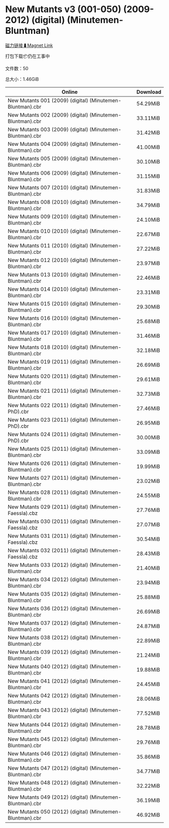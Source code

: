 # New Mutants v3 (001-050) (2009-2012) (digital) (Minutemen-Bluntman)

[磁力链接⬇Magnet Link](magnet:?xt=urn:btih:83cc1296378ed10be66851e0b0c21ce33314ca7a&dn=New%20Mutants%20v3%20%28001-050%29%20%282009-2012%29%20%28digital%29%20%28Minutemen-Bluntman%29)

打包下载📦仍在工事中

文件数：50

总大小：1.46GiB

Online | Download
--- | ---
New Mutants 001 (2009) (digital) (Minutemen-Bluntman).cbr | 54.29MiB
New Mutants 002 (2009) (digital) (Minutemen-Bluntman).cbr | 33.11MiB
New Mutants 003 (2009) (digital) (Minutemen-Bluntman).cbr | 31.42MiB
New Mutants 004 (2009) (digital) (Minutemen-Bluntman).cbr | 41.00MiB
New Mutants 005 (2009) (digital) (Minutemen-Bluntman).cbr | 30.10MiB
New Mutants 006 (2009) (digital) (Minutemen-Bluntman).cbr | 31.15MiB
New Mutants 007 (2010) (digital) (Minutemen-Bluntman).cbr | 31.83MiB
New Mutants 008 (2010) (digital) (Minutemen-Bluntman).cbr | 34.79MiB
New Mutants 009 (2010) (digital) (Minutemen-Bluntman).cbr | 24.10MiB
New Mutants 010 (2010) (digital) (Minutemen-Bluntman).cbr | 22.67MiB
New Mutants 011 (2010) (digital) (Minutemen-Bluntman).cbr | 27.22MiB
New Mutants 012 (2010) (digital) (Minutemen-Bluntman).cbr | 23.97MiB
New Mutants 013 (2010) (digital) (Minutemen-Bluntman).cbr | 22.46MiB
New Mutants 014 (2010) (digital) (Minutemen-Bluntman).cbr | 23.31MiB
New Mutants 015 (2010) (digital) (Minutemen-Bluntman).cbr | 29.30MiB
New Mutants 016 (2010) (digital) (Minutemen-Bluntman).cbr | 25.68MiB
New Mutants 017 (2010) (digital) (Minutemen-Bluntman).cbr | 31.46MiB
New Mutants 018 (2010) (digital) (Minutemen-Bluntman).cbr | 32.18MiB
New Mutants 019 (2011) (digital) (Minutemen-Bluntman).cbr | 26.69MiB
New Mutants 020 (2011) (digital) (Minutemen-Bluntman).cbr | 29.61MiB
New Mutants 021 (2011) (digital) (Minutemen-Bluntman).cbr | 32.73MiB
New Mutants 022 (2011) (digital) (Minutemen-PhD).cbr | 27.46MiB
New Mutants 023 (2011) (digital) (Minutemen-PhD).cbr | 26.95MiB
New Mutants 024 (2011) (digital) (Minutemen-PhD).cbr | 30.00MiB
New Mutants 025 (2011) (digital) (Minutemen-Bluntman).cbr | 33.09MiB
New Mutants 026 (2011) (digital) (Minutemen-Bluntman).cbr | 19.99MiB
New Mutants 027 (2011) (digital) (Minutemen-Bluntman).cbr | 23.02MiB
New Mutants 028 (2011) (digital) (Minutemen-Bluntman).cbr | 24.55MiB
New Mutants 029 (2011) (digital) (Minutemen-Faessla).cbz | 27.76MiB
New Mutants 030 (2011) (digital) (Minutemen-Faessla).cbz | 27.07MiB
New Mutants 031 (2011) (digital) (Minutemen-Faessla).cbz | 30.54MiB
New Mutants 032 (2011) (digital) (Minutemen-Faessla).cbz | 28.43MiB
New Mutants 033 (2012) (digital) (Minutemen-Bluntman).cbr | 21.40MiB
New Mutants 034 (2012) (digital) (Minutemen-Bluntman).cbr | 23.94MiB
New Mutants 035 (2012) (digital) (Minutemen-Bluntman).cbr | 25.88MiB
New Mutants 036 (2012) (digital) (Minutemen-Bluntman).cbr | 26.69MiB
New Mutants 037 (2012) (digital) (Minutemen-Bluntman).cbr | 24.87MiB
New Mutants 038 (2012) (digital) (Minutemen-Bluntman).cbr | 22.89MiB
New Mutants 039 (2012) (digital) (Minutemen-Bluntman).cbr | 21.24MiB
New Mutants 040 (2012) (digital) (Minutemen-Bluntman).cbr | 19.88MiB
New Mutants 041 (2012) (digital) (Minutemen-Bluntman).cbr | 24.45MiB
New Mutants 042 (2012) (digital) (Minutemen-Bluntman).cbr | 28.06MiB
New Mutants 043 (2012) (digital) (Minutemen-Bluntman).cbr | 77.52MiB
New Mutants 044 (2012) (digital) (Minutemen-Bluntman).cbr | 28.78MiB
New Mutants 045 (2012) (digital) (Minutemen-Bluntman).cbr | 29.76MiB
New Mutants 046 (2012) (digital) (Minutemen-Bluntman).cbr | 35.86MiB
New Mutants 047 (2012) (digital) (Minutemen-Bluntman).cbr | 34.77MiB
New Mutants 048 (2012) (digital) (Minutemen-Bluntman).cbr | 32.22MiB
New Mutants 049 (2012) (digital) (Minutemen-Bluntman).cbr | 36.19MiB
New Mutants 050 (2012) (digital) (Minutemen-Bluntman).cbr | 46.92MiB